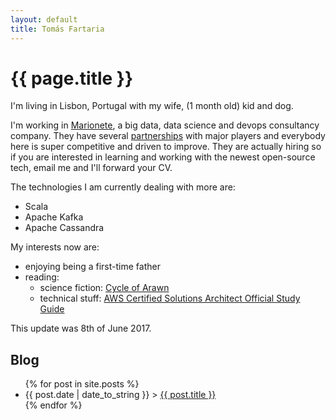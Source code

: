 ```yaml
---
layout: default
title: Tomás Fartaria
---    		
```

# {{ page.title }}

I'm living in Lisbon, Portugal with my wife, (1 month old) kid and dog.

I'm working in [Marionete]("https://marionete.co.uk/"), a big data, data science and devops consultancy company. They have several [partnerships]("https://marionete.co.uk/company/#partners") with major players and everybody here is super competitive and driven to improve. 
They are actually hiring so if you are interested in learning and working with the newest open-source tech, email me and I'll forward your CV.</p>

The technologies I am currently dealing with more are:
* Scala
* Apache Kafka
* Apache Cassandra

My interests now are:
* enjoying being a first-time father
* reading:
  * science fiction: [Cycle of Arawn]("https://www.goodreads.com/book/show/23359401-the-cycle-of-arawn?ac=1&from_search=true")
  * technical stuff: [AWS Certified Solutions Architect Official Study Guide]("https://www.safaribooksonline.com/library/view/aws-certified-solutions/9781119138556/")


This update was 8th of June 2017.

## Blog
<ul class="posts">
    {% for post in site.posts %}
        <li>
            <span>{{ post.date | date_to_string }}</span> > <a href="{{ post.url }}" title="{{ post.title }}">{{ post.title }}</a>
        </li>
    {% endfor %}
</ul>


